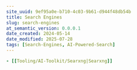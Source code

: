 ```yaml
---
site_uuid: 9ef95a0e-b710-4c03-9b61-d944f48db54b
title: Search Engines
slug: search-engines
at_semantic_version: 0.0.0.1
date_created: 2024-05-14
date_modified: 2025-07-28
tags: [Search-Engines, AI-Powered-Search]
---
```

```yaml toolingGallery
- [[Tooling/AI-Toolkit/Searxng|Searxng]]
```

